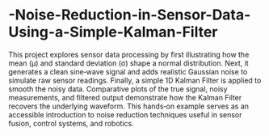 # -Noise-Reduction-in-Sensor-Data-Using-a-Simple-Kalman-Filter

This project explores sensor data processing by first illustrating how the mean (μ) and standard deviation (σ) shape a normal distribution. Next, it generates a clean sine‑wave signal and adds realistic Gaussian noise to simulate raw sensor readings. Finally, a simple 1D Kalman Filter is applied to smooth the noisy data. Comparative plots of the true signal, noisy measurements, and filtered output demonstrate how the Kalman Filter recovers the underlying waveform. This hands‑on example serves as an accessible introduction to noise reduction techniques useful in sensor fusion, control systems, and robotics.

